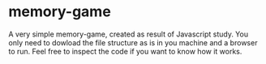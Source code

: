 # memory-game

A very simple memory-game, created as result of Javascript study.
You only need to dowload the file structure as is in you machine and a browser to run. Feel free to inspect the code if you want to know how it works.
